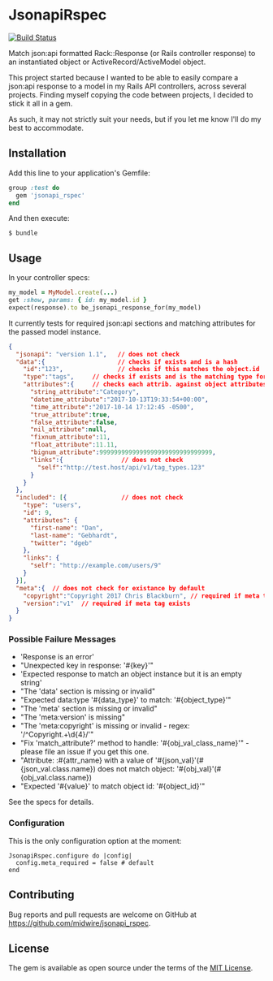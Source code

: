 # JsonapiRspec

[![Build Status](https://travis-ci.org/midwire/jsonapi_rspec.svg?branch=master)](https://travis-ci.org/midwire/jsonapi_rspec)

Match json:api formatted Rack::Response (or Rails controller response) to an instantiated object or ActiveRecord/ActiveModel object.

This project started because I wanted to be able to easily compare a json:api response to a model in my Rails API controllers, across several projects. Finding myself copying the code between projects, I decided to stick it all in a gem.

As such, it may not strictly suit your needs, but if you let me know I'll do my best to accommodate.

## Installation

Add this line to your application's Gemfile:

```ruby
group :test do
  gem 'jsonapi_rspec'
end
```

And then execute:

    $ bundle

## Usage

In your controller specs:

```ruby
my_model = MyModel.create(...)
get :show, params: { id: my_model.id }
expect(response).to be_jsonapi_response_for(my_model)
```

It currently tests for required json:api sections and matching attributes for the passed model instance.
```json
{
  "jsonapi": "version 1.1",   // does not check
  "data":{                    // checks if exists and is a hash
    "id":"123",               // checks if this matches the object.id
    "type":"tags",     // checks if exists and is the matching type for object
    "attributes":{     // checks each attrib. against object attributes
      "string_attribute":"Category",
      "datetime_attribute":"2017-10-13T19:33:54+00:00",
      "time_attribute":"2017-10-14 17:12:45 -0500",
      "true_attribute":true,
      "false_attribute":false,
      "nil_attribute":null,
      "fixnum_attribute":11,
      "float_attribute":11.11,
      "bignum_attribute":9999999999999999999999999999999,
      "links":{                // does not check
        "self":"http://test.host/api/v1/tag_types.123"
      }
    }
  },
  "included": [{               // does not check
    "type": "users",
    "id": 9,
    "attributes": {
      "first-name": "Dan",
      "last-name": "Gebhardt",
      "twitter": "dgeb"
    },
    "links": {
      "self": "http://example.com/users/9"
    }
  }],
  "meta":{  // does not check for existance by default
    "copyright":"Copyright 2017 Chris Blackburn", // required if meta tag exists
    "version":"v1"  // required if meta tag exists
  }
}
```

### Possible Failure Messages

* 'Response is an error'
* "Unexpected key in response: '#{key}'"
* 'Expected response to match an object instance but it is an empty string'
* "The 'data' section is missing or invalid"
* "Expected data:type '#{data_type}' to match: '#{object_type}'"
* "The 'meta' section is missing or invalid"
* "The 'meta:version' is missing"
* "The 'meta:copyright' is missing or invalid - regex: '/^Copyright.+\\d{4}/'"
* "Fix 'match_attribute?' method to handle: '#{obj_val_class_name}'" - please file an issue if you get this one.
* "Attribute: :#{attr_name} with a value of '#{json_val}'(#{json_val.class.name}) does not match object: '#{obj_val}'(#{obj_val.class.name})
* "Expected '#{value}' to match object id: '#{object_id}'"

See the specs for details.

### Configuration

This is the only configuration option at the moment:

    JsonapiRspec.configure do |config|
      config.meta_required = false # default
    end


## Contributing

Bug reports and pull requests are welcome on GitHub at https://github.com/midwire/jsonapi_rspec.

## License

The gem is available as open source under the terms of the [MIT License](https://opensource.org/licenses/MIT).
